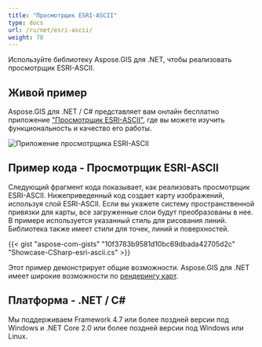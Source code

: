 ```yaml
---
title: "Просмотрщик ESRI-ASCII"
type: docs
url: /ru/net/esri-ascii/
weight: 70
---
```


Используйте библиотеку Aspose.GIS для .NET, чтобы реализовать просмотрщик ESRI-ASCII.

## **Живой пример**

Aspose.GIS для .NET / C# представляет вам онлайн бесплатно приложение ["Просмотрщик ESRI-ASCII"](https://products.aspose.app/gis/viewer/esri-ascii), где вы можете изучить функциональность и качество его работы.

![Приложение просмотрщика ESRI-ASCII](viewer.png)

## **Пример кода - Просмотрщик ESRI-ASCII**

Следующий фрагмент кода показывает, как реализовать просмотрщик ESRI-ASCII. Нижеприведенный код создает карту изображений, используя слой ESRI-ASCII. Если вы укажете систему пространственной привязки для карты, все загруженные слои будут преобразованы в нее.
В примере используется указанный стиль для рисования линий. Библиотека также имеет стили для точек, линий и поверхностей.

{{< gist "aspose-com-gists" "10f3783b9581d10bc69dbada42705d2c" "Showcase-CSharp-esri-ascii.cs" >}}

Этот пример демонстрирует общие возможности. Aspose.GIS для .NET имеет широкие возможности по [рендерингу карт](https://docs.aspose.com/gis/net/map-rendering/).

## **Платформа - .NET / C#**

Мы поддерживаем Framework 4.7 или более поздней версии под Windows и .NET Core 2.0 или более поздней версии под Windows или Linux.

